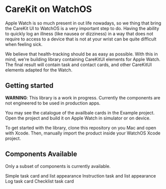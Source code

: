 #  CareKit on WatchOS

Apple Watch is so much present in out life nowadays, so we thing that bring the CareKit UI to WatchOS is a very important step to do. Having the ability to quickly log an illness
(like nausea or dizziness) in a way that does not require to access to a device that is not at your wrist can be quite difficult when feeling sick. 

We believe that health-tracking should be as easy as possible. With this in mind, we're building library containing CareKitUI elements for Apple Watch. The final result will contain task and contact cards, and other CareKitUI elements adapted for the Watch.


## Getting started

**WARNING**: This library is a work in progress. Currently the components are not engineered to be used in production apps.


You may see the catalogue of the availbale cards in the Example project. Open the project and build it on Apple Watch in simulator or on device.

To get started with the library, clone this repository on you Mac and open with Xcode. 
Then, manually import the product inside your WatchOS Xcode project.

## Components Available

Only a subset of components is currently available. 

Simple task card and list appearance
Instruction task and list appearance
Log task card 
Checklist task card
